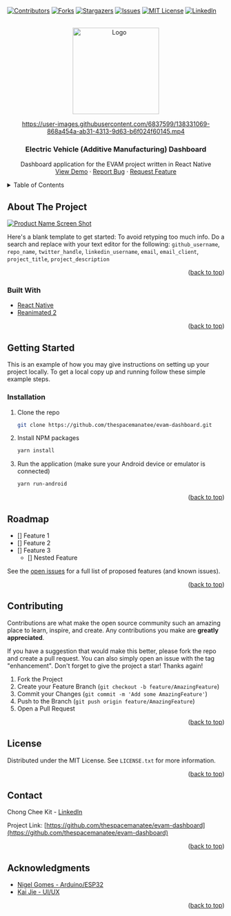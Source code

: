 <div id="top"></div>
<!--
*** Thanks for checking out the Best-README-Template. If you have a suggestion
*** that would make this better, please fork the repo and create a pull request
*** or simply open an issue with the tag "enhancement".
*** Don't forget to give the project a star!
*** Thanks again! Now go create something AMAZING! :D
-->



<!-- PROJECT SHIELDS -->
<!--
*** I'm using markdown "reference style" links for readability.
*** Reference links are enclosed in brackets [ ] instead of parentheses ( ).
*** See the bottom of this document for the declaration of the reference variables
*** for contributors-url, forks-url, etc. This is an optional, concise syntax you may use.
*** https://www.markdownguide.org/basic-syntax/#reference-style-links
-->
[![Contributors][contributors-shield]][contributors-url]
[![Forks][forks-shield]][forks-url]
[![Stargazers][stars-shield]][stars-url]
[![Issues][issues-shield]][issues-url]
[![MIT License][license-shield]][license-url]
[![LinkedIn][linkedin-shield]][linkedin-url]



<!-- PROJECT LOGO -->
<br />
<div align="center">
  <a href="https://github.com/github_username/repo_name">
    <img src="https://user-images.githubusercontent.com/6837599/138331854-9dfa00b7-021b-4b2a-a48f-78b1f74af131.png" alt="Logo" width="200" height="200">
  </a>
  
https://user-images.githubusercontent.com/6837599/138331069-868a454a-ab31-4313-9d63-b6f024f60145.mp4

<h3 align="center">Electric Vehicle (Additive Manufacturing) Dashboard</h3>

  <p align="center">
    Dashboard application for the EVAM project written in React Native
    <br />
    <a href="https://github.com/github_username/repo_name">View Demo</a>
    ·
    <a href="https://github.com/github_username/repo_name/issues">Report Bug</a>
    ·
    <a href="https://github.com/github_username/repo_name/issues">Request Feature</a>
  </p>
</div>



<!-- TABLE OF CONTENTS -->
<details>
  <summary>Table of Contents</summary>
  <ol>
    <li>
      <a href="#about-the-project">About The Project</a>
      <ul>
        <li><a href="#built-with">Built With</a></li>
      </ul>
    </li>
    <li>
      <a href="#getting-started">Getting Started</a>
      <ul>
        <li><a href="#prerequisites">Prerequisites</a></li>
        <li><a href="#installation">Installation</a></li>
      </ul>
    </li>
    <li><a href="#usage">Usage</a></li>
    <li><a href="#roadmap">Roadmap</a></li>
    <li><a href="#contributing">Contributing</a></li>
    <li><a href="#license">License</a></li>
    <li><a href="#contact">Contact</a></li>
    <li><a href="#acknowledgments">Acknowledgments</a></li>
  </ol>
</details>



<!-- ABOUT THE PROJECT -->
## About The Project

[![Product Name Screen Shot][product-screenshot]](https://example.com)

Here's a blank template to get started: To avoid retyping too much info. Do a search and replace with your text editor for the following: `github_username`, `repo_name`, `twitter_handle`, `linkedin_username`, `email`, `email_client`, `project_title`, `project_description`

<p align="right">(<a href="#top">back to top</a>)</p>



### Built With

* [React Native](https://reactnative.dev/)
* [Reanimated 2](https://docs.swmansion.com/react-native-reanimated/)

<p align="right">(<a href="#top">back to top</a>)</p>



<!-- GETTING STARTED -->
## Getting Started

This is an example of how you may give instructions on setting up your project locally.
To get a local copy up and running follow these simple example steps.


### Installation

1. Clone the repo
   ```sh
   git clone https://github.com/thespacemanatee/evam-dashboard.git
   ```
2. Install NPM packages
   ```sh
   yarn install
   ```
2. Run the application (make sure your Android device or emulator is connected)
   ```sh
   yarn run-android
   ```

<p align="right">(<a href="#top">back to top</a>)</p>


<!-- ROADMAP -->
## Roadmap

- [] Feature 1
- [] Feature 2
- [] Feature 3
    - [] Nested Feature

See the [open issues](https://github.com/thespacemanatee/evam-dashboard/issues) for a full list of proposed features (and known issues).

<p align="right">(<a href="#top">back to top</a>)</p>



<!-- CONTRIBUTING -->
## Contributing

Contributions are what make the open source community such an amazing place to learn, inspire, and create. Any contributions you make are **greatly appreciated**.

If you have a suggestion that would make this better, please fork the repo and create a pull request. You can also simply open an issue with the tag "enhancement".
Don't forget to give the project a star! Thanks again!

1. Fork the Project
2. Create your Feature Branch (`git checkout -b feature/AmazingFeature`)
3. Commit your Changes (`git commit -m 'Add some AmazingFeature'`)
4. Push to the Branch (`git push origin feature/AmazingFeature`)
5. Open a Pull Request

<p align="right">(<a href="#top">back to top</a>)</p>



<!-- LICENSE -->
## License

Distributed under the MIT License. See `LICENSE.txt` for more information.

<p align="right">(<a href="#top">back to top</a>)</p>



<!-- CONTACT -->
## Contact

Chong Chee Kit - [LinkedIn](https://www.linkedin.com/in/chee-kit/)

Project Link: [https://github.com/thespacemanatee/evam-dashboard](https://github.com/thespacemanatee/evam-dashboard)

<p align="right">(<a href="#top">back to top</a>)</p>



<!-- ACKNOWLEDGMENTS -->
## Acknowledgments

* [Nigel Gomes - Arduino/ESP32](https://github.com/yik3z)
* [Kai Jie - UI/UX]()

<p align="right">(<a href="#top">back to top</a>)</p>



<!-- MARKDOWN LINKS & IMAGES -->
<!-- https://www.markdownguide.org/basic-syntax/#reference-style-links -->
[contributors-shield]: https://img.shields.io/github/contributors/thespacemanatee/evam-dashboard.svg?style=for-the-badge
[contributors-url]: https://github.com/thespacemanatee/evam-dashboard/graphs/contributors
[forks-shield]: https://img.shields.io/github/forks/thespacemanatee/evam-dashboard.svg?style=for-the-badge
[forks-url]: https://github.com/thespacemanatee/evam-dashboard/network/members
[stars-shield]: https://img.shields.io/github/stars/thespacemanatee/evam-dashboard.svg?style=for-the-badge
[stars-url]: https://github.com/thespacemanatee/evam-dashboard/stargazers
[issues-shield]: https://img.shields.io/github/issues/thespacemanatee/evam-dashboard.svg?style=for-the-badge
[issues-url]: https://github.com/thespacemanatee/evam-dashboard/issues
[license-shield]: https://img.shields.io/github/license/thespacemanatee/evam-dashboard.svg?style=for-the-badge
[license-url]: https://github.com/thespacemanatee/evam-dashboard/blob/master/LICENSE.txt
[linkedin-shield]: https://img.shields.io/badge/-LinkedIn-black.svg?style=for-the-badge&logo=linkedin&colorB=555
[linkedin-url]: https://linkedin.com/in/chee-kit
[product-screenshot]: images/screenshot.png
